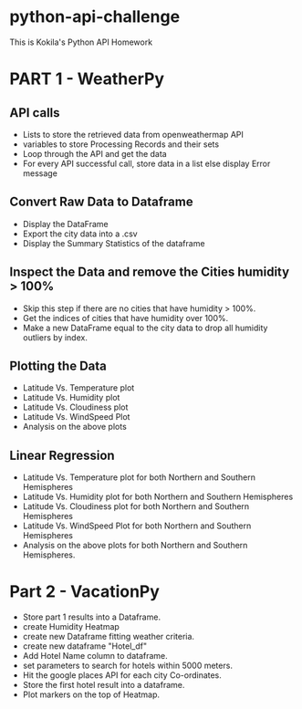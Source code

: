 # python-api-challenge
This is Kokila's Python API Homework

# PART 1 - WeatherPy

## API calls
* Lists to store the retrieved data from openweathermap API
* variables to store Processing Records and their sets
* Loop through the API and get the data
* For every API successful call, store data in a list else display Error message

## Convert Raw Data to Dataframe
* Display the DataFrame
* Export the city data into a .csv
* Display the Summary Statistics of the dataframe

## Inspect the Data and remove the Cities humidity > 100%
* Skip this step if there are no cities that have humidity > 100%.
* Get the indices of cities that have humidity over 100%.
* Make a new DataFrame equal to the city data to drop all humidity outliers by index.

## Plotting the Data
* Latitude Vs. Temperature plot
* Latitude Vs. Humidity plot
* Latitude Vs. Cloudiness plot
* Latitude Vs. WindSpeed Plot
* Analysis on the above plots

## Linear Regression
* Latitude Vs. Temperature plot for both Northern and Southern Hemispheres
* Latitude Vs. Humidity plot for both Northern and Southern Hemispheres
* Latitude Vs. Cloudiness plot for both Northern and Southern Hemispheres
* Latitude Vs. WindSpeed Plot for both Northern and Southern Hemispheres
* Analysis on the above plots for both Northern and Southern Hemispheres.

# Part 2 - VacationPy
* Store part 1 results into a Dataframe.
* create Humidity Heatmap
* create new Dataframe fitting weather criteria.
* create new dataframe "Hotel_df"
* Add Hotel Name column to dataframe.
* set parameters to search for hotels within 5000 meters.
* Hit the google places API for each city Co-ordinates.
* Store the first hotel result into a dataframe.
* Plot markers on the top of Heatmap.

